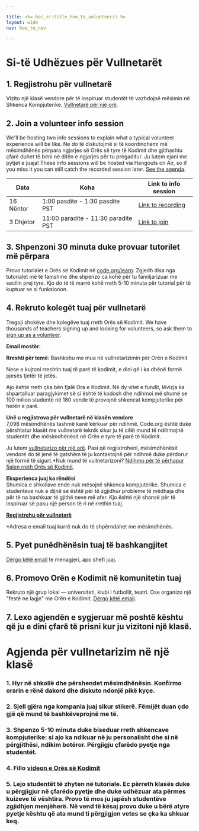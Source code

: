 ```yaml
---

title: <%= hoc_s(:title_how_to_volunteers) %>
layout: wide
nav: how_to_nav

---
```


# Si-të Udhëzues për Vullnetarët

## 1. Regjistrohu për vullnetarë

Vizito një klasë vendore për të inspiruar studentët të vazhdojnë mësimin në Shkenca Kompjuterike. [ Vullnetarë për një orë](https://code.org/volunteer/engineer).

## 2. Join a volunteer info session

We'll be hosting two info sessions to explain what a typical volunteer experience will be like. Ne do të diskutojmë si të koordinohemi më mësimdhënës përpara ngjarjes së Orës së tyre të Kodimit dhe gjithashtu çfarë duhet të bëni në ditën e ngjarjes për tu pregaditur. Ju lutem ejani me pytjet e juaja! These info sessions will be hosted via Hangouts on Air, so if you miss it you can still catch the recorded session later. [See the agenda](https://docs.google.com/document/d/1y2PjgICSEnYGTD7MT1mvLS6RvA9BJDG4zWheD0ZFIUo/edit?usp=sharing).

| Data      | Koha                                | Link to info session                                                            |
| --------- | ----------------------------------- | ------------------------------------------------------------------------------- |
| 16 Nëntor | 1:00 pasdite - 1:30 pasdite PST     | [Link to recording](https://plus.google.com/events/c61fhr7i1rucvlfghv5opqvi8n0) |
| 3 Dhjetor | 11:00 paradite - 11:30 paradite PST | [Link to join](https://plus.google.com/events/c1j1vtlf3tdrb4j672tfnt3k0a0)      |

## 3. Shpenzoni 30 minuta duke provuar tutorilet më përpara

Provo tutorialet e Orës së Kodimit në [code.org/learn](https://code.org/learn). Zgjedh disa nga tutorialet më të famshme dhe shpenzo ca kohë për tu familjarizuar me secilin prej tyre. Kjo do të të marrë kohë rreth 5-10 minuta për tutorial për të kuptuar se si funksionon.

## 4. Rekruto kolegët tuaj për vullnetarë

Tregoji shokëve dhe kolegëve tuaj rreth Orës së Kodimit. We have thousands of teachers signing up and looking for volunteers, so ask them to [sign up as a volunteer](https://code.org/volunteer).

**Email mostër:**

**Rreshti për temë**: Bashkohu me mua në vullnetarizimin për Orën e Kodimit

Nese e kujtoni rreshtin tuaj të parë të kodimit, e dini që i ka dhënë formë pjesës tjetër të jetës.

Ajo është rreth çka bën fjalë Ora e Kodimit. Në dy vitet e fundit, lëvizja ka shpartalluar paragjykimet së si është të kodosh dhe ndihmoi më shumë se 100 milion studentë në 180 vende të provojnë shkencat kompjuterike për herën e parë.

**Unë u regjistrova për vullnetarë në klasën vendore**  
7,098 mësimdhënës tashmë kanë kërkuar për ndihmë. Code.org është duke përshtatur klasët me vullnetarë teknik sikur ju të cilët mund të ndihmojnë studentët dhe mësimdhënësit në Orën e tyre të parë të Kodimit.

Ju lutem [vullnetarizo për një orë](https://code.org/volunteer/engineer). Pasi që regjistroheni, mësimdhënësit vendorë do të jenë të gatshëm të ju kontaktojnë për ndihmë duke përdorur një formë të sigurt.*Nuk mund të vullnetarizoni? [Ndihmo për të përhapur fjalen rreth Orës së Kodimit](https://hourofcode.com/promote).

**Eksperienca juaj ka rëndësi**  
Shumica e shkollave ende nuk mësojnë shkenca kompjuterike. Shumica e studenteve nuk e dijnë se është për të zgjidhur probleme të mëdhaja dhe për të na bashkuar të gjithë neve më afer. Kjo është një shansë për të inspiruar së paku një person të ri në rrethin tuaj.

**[Regjistrohu për vullnetarë](https://code.org/volunteer/engineer)**

*Adresa e email tuaj kurrë nuk do të shpërndahet me mësimdhënës.

## 5. Pyet punëdhënësin tuaj të bashkangjitet

[Dërgo këtë email](https://hourofcode.com/promote/resources#email) te menagjeri, apo shefi juaj.

## 6. Promovo Orën e Kodimit në komunitetin tuaj

Rekruto një grup lokal — universiteti, klubi i futbollit, teatri. Ose organizo një "festë ne lagje" me Orën e Kodimit. [Dërgo këtë email](https://hourofcode.com/promote/resources#email).

## 7. Lexo agjendën e sygjeruar më poshtë kështu që ju e dini çfarë të prisni kur ju vizitoni një klasë.

# Agjenda për vullnetarizim në një klasë

### 1. Hyr në shkollë dhe përshendet mësimdhënësin. Konfirmo orarin e rënë dakord dhe diskuto ndonjë pikë kyçe.

### 2. Sjell gjëra nga kompania juaj sikur stikerë. Fëmijët duan çdo gjë që mund të bashkëveprojnë me të.

### 3. Shpenzo 5-10 minuta duke biseduar rreth shkencave kompjuterike: si ajo ka ndikuar në ju personalisht dhe si në përgjithësi, ndikim botëror. Përgjigju çfarëdo pyetje nga studentët.

### 4. Fillo [ videon e Orës së Kodimit](https://www.youtube.com/watch?v=2DxWIxec6yo)

### 5. Lejo studentët të zhyten në tutoriale. Ec përreth klasës duke u përgjigjur në çfarëdo pyetje dhe duke udhëzuar ata përmes kuizeve të vështira. Provo të mos ju japësh studentëve zgjidhjen menjëherë. Në vend të kësaj provo duke u bërë atyre pyetje kështu që ata mund ti përgjigjen vetes se çka ka shkuar keq.